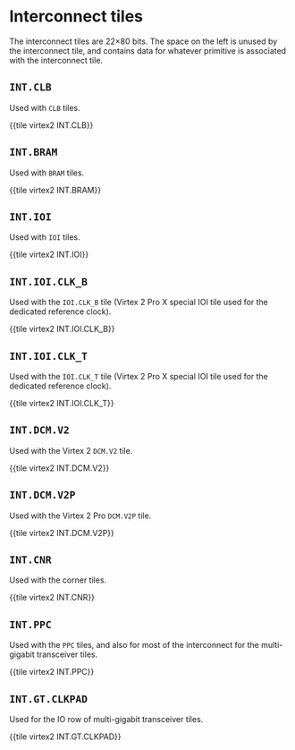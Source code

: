 # Interconnect tiles

The interconnect tiles are 22×80 bits. The space on the left is unused by the interconnect tile, and contains data for whatever primitive is associated with the interconnect tile.


## `INT.CLB`

Used with `CLB` tiles.

{{tile virtex2 INT.CLB}}


## `INT.BRAM`

Used with `BRAM` tiles.

{{tile virtex2 INT.BRAM}}


## `INT.IOI`

Used with `IOI` tiles.

{{tile virtex2 INT.IOI}}


## `INT.IOI.CLK_B`

Used with the `IOI.CLK_B` tile (Virtex 2 Pro X special IOI tile used for the dedicated reference clock).

{{tile virtex2 INT.IOI.CLK_B}}


## `INT.IOI.CLK_T`

Used with the `IOI.CLK_T` tile (Virtex 2 Pro X special IOI tile used for the dedicated reference clock).

{{tile virtex2 INT.IOI.CLK_T}}


## `INT.DCM.V2`

Used with the Virtex 2 `DCM.V2` tile.

{{tile virtex2 INT.DCM.V2}}


## `INT.DCM.V2P`

Used with the Virtex 2 Pro `DCM.V2P` tile.

{{tile virtex2 INT.DCM.V2P}}


## `INT.CNR`

Used with the corner tiles.

{{tile virtex2 INT.CNR}}


## `INT.PPC`

Used with the `PPC` tiles, and also for most of the interconnect for the multi-gigabit transceiver tiles.

{{tile virtex2 INT.PPC}}


## `INT.GT.CLKPAD`

Used for the IO row of multi-gigabit transceiver tiles.

{{tile virtex2 INT.GT.CLKPAD}}
